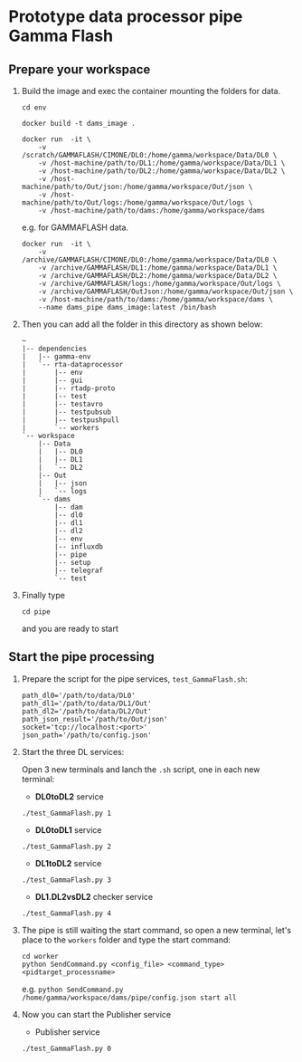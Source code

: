 # __Prototype data processor pipe Gamma Flash__

## Prepare your workspace

1. Build the image and exec the container mounting the folders for data.

    ```[bash]
    cd env

    docker build -t dams_image .

    docker run  -it \
        -v /scratch/GAMMAFLASH/CIMONE/DL0:/home/gamma/workspace/Data/DL0 \
        -v /host-machine/path/to/DL1:/home/gamma/workspace/Data/DL1 \
        -v /host-machine/path/to/DL2:/home/gamma/workspace/Data/DL2 \
        -v /host-machine/path/to/Out/json:/home/gamma/workspace/Out/json \
        -v /host-machine/path/to/Out/logs:/home/gamma/workspace/Out/logs \
        -v /host-machine/path/to/dams:/home/gamma/workspace/dams
    ```

    e.g. for GAMMAFLASH data.

    ```[bash]
    docker run  -it \
        -v /archive/GAMMAFLASH/CIMONE/DL0:/home/gamma/workspace/Data/DL0 \
        -v /archive/GAMMAFLASH/DL1:/home/gamma/workspace/Data/DL1 \
        -v /archive/GAMMAFLASH/DL2:/home/gamma/workspace/Data/DL2 \
        -v /archive/GAMMAFLASH/logs:/home/gamma/workspace/Out/logs \
        -v /archive/GAMMAFLASH/OutJson:/home/gamma/workspace/Out/json \
        -v /host-machine/path/to/dams:/home/gamma/workspace/dams \
        --name dams_pipe dams_image:latest /bin/bash
    ```

2. Then you can add all the folder in this directory as shown below:

    ```[bash]
    ~
    |-- dependencies
    |   |-- gamma-env
    |   `-- rta-dataprocessor
    |       |-- env
    |       |-- gui
    |       |-- rtadp-proto
    |       |-- test
    |       |-- testavro
    |       |-- testpubsub
    |       |-- testpushpull
    |       `-- workers
    `-- workspace
        |-- Data
        |   |-- DL0
        |   |-- DL1
        |   `-- DL2
        |-- Out
        |   |-- json
        |   `-- logs
        `-- dams
            |-- dam
            |-- dl0
            |-- dl1
            |-- dl2
            |-- env
            |-- influxdb
            |-- pipe
            |-- setup
            |-- telegraf
            `-- test
    ```

3. Finally type

    ```[bash]
    cd pipe
    ```

    and you are ready to start

## Start the pipe processing

1. Prepare the script for the pipe services, `test_GammaFlash.sh`:

    ```[bash]
    path_dl0='/path/to/data/DL0' 
    path_dl1='/path/to/data/DL1/Out' 
    path_dl2='/path/to/data/DL2/Out' 
    path_json_result='/path/to/Out/json'
    socket='tcp://localhost:<port>'
    json_path='/path/to/config.json'
    ```

2. Start the three DL services:

    Open 3 new terminals and lanch the `.sh` script, one in each new terminal:

    * __DL0toDL2__ service

    ```[bash]
    ./test_GammaFlash.py 1
    ```

    * __DL0toDL1__ service

    ```[bash]
    ./test_GammaFlash.py 2
    ```

    * __DL1toDL2__ service

    ```[bash]
    ./test_GammaFlash.py 3
    ```

    * __DL1.DL2vsDL2__ checker service

    ```[bash]
    ./test_GammaFlash.py 4
    ```

3. The pipe is still waiting the start command, so open a new terminal, let's place to the `workers` folder and type the start command:

    ```[bash]
    cd worker
    python SendCommand.py <config_file> <command_type> <pidtarget_processname>
    ```

    e.g. `python SendCommand.py /home/gamma/workspace/dams/pipe/config.json start all`

4. Now you can start the Publisher service

    * Publisher service

    ```[bash]
    ./test_GammaFlash.py 0
    ```
